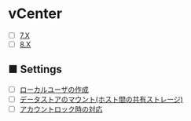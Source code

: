 # vCenter

- [ ] [7.X](7.X)
- [ ] [8.X](8.X)

## ■ Settings
- [ ] [ローカルユーザの作成](add_local_user)
- [ ] [データストアのマウント(ホスト間の共有ストレージ)](mount_shared_datastore)
- [ ] [アカウントロック時の対応](locked_account)

